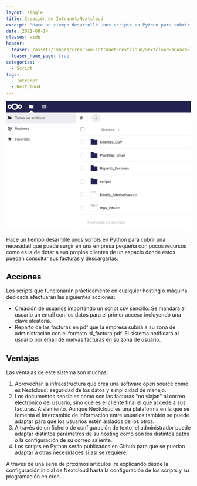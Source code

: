 ```yaml
---
layout: single
title: Creación de Intranet/Nextcloud
excerpt: "Hace un tiempo desarrollé unos scripts en Python para cubrir una necesidad que puede surgir en una empresa pequeña con pocos recursos como es la de dotar a sus propios clientes de un espacio donde éstos puedan consultar sus facturas y descargarlas."
date: 2021-08-14
classes: wide
header:
  teaser: /assets/images/creacion-intranet-nextcloud/nextcloud-square-logo.png
  teaser_home_page: true
categories:
  - Script
tags:
  - Intranet
  - Nextcloud
---
```


![](/assets/images/creacion-intranet-nextcloud/captura-de-pantalla-2021-08-14-a-las-12.26.26.png)

Hace un tiempo desarrollé unos scripts en Python para cubrir una necesidad que puede surgir en una empresa pequeña con pocos recursos como es la de dotar a sus propios clientes de un espacio donde éstos puedan consultar sus facturas y descargarlas.

## Acciones

Los scripts que funcionarán prácticamente en cualquier hosting o máquina dedicada efectuarán las siguientes acciones:

- Creación de usuarios importando un script csv sencillo. Se mandará al usuario un email con los datos para el primer acceso incluyendo una clave aleatoria.
- Reparto de las facturas en pdf que la empresa subirá a su zona de administración con el formato id_factura.pdf. El sistema notificará al usuario por email de nuevas facturas en su zona de usuario.

## Ventajas

Las ventajas de este sistema son muchas:

1. Aprovechar la infraestructura que crea una software open source como es Nextcloud: seguridad de los datos y simplicidad de manejo.
2. Los documentos sensibles como son las facturas "no viajan" al correo electrónico del usuario, sino que es el cliente final el que accede a sus facturas.
Aislamiento. Aunque Nextcloud es una plataforma en la que se fomenta el intercambio de información entre usuarios también se puede adaptar para que los usuarios estén aislados de los otros.
3. A través de un fichero de configuración de texto, el administrador puede adaptar distintos parámetros de su hosting como son los distintos paths o la configuración de su correo saliente.
4. Los scripts en Python serán publicados en Github para que se puedan adaptar a otras necesidades si así se requiere.

A través de una serie de próximos artículos iré explicando desde la configuración inicial de Nextcloud hasta la configuración de los scripts y su programación en cron.